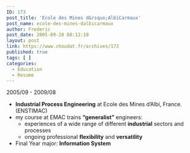 ```yaml
---
ID: 173
post_title: 'Ecole des Mines d&rsquo;AlbiCarmaux'
post_name: ecole-des-mines-dalbicarmaux
author: Frederic
post_date: 2005-09-28 08:12:10
layout: post
link: https://www.choudat.fr/archives/173
published: true
tags: [ ]
categories:
  - Education
  - Resume
---
```

2005/09 - 2009/08 
*   **Industrial Process Engineering** at Ecole des Mines d’Albi, France. (ENSTIMAC)
*   my course at EMAC trains **“generalist”** engineers: 
    *   experiences of a wide range of different **industrial** sectors and processes
    *   ongoing professional **flexibility** and **versatility**
*   Final Year major: **Information System**